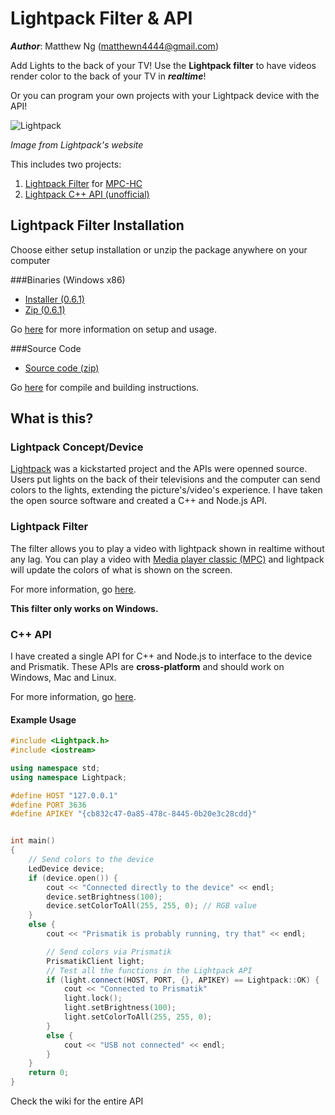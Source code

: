 # Lightpack Filter & API

**_Author_**: Matthew Ng (matthewn4444@gmail.com)

Add Lights to the back of your TV! Use the **Lightpack filter** to have videos
render color to the back of your TV in ***realtime***!

Or you can program your own projects with your Lightpack device with the API!

![Lightpack](http://i.imgur.com/Kym2v0c.jpg)

_Image from Lightpack's website_

This includes two projects:

1. [Lightpack Filter](https://github.com/matthewn4444/Lightpack-Filter-and-API/wiki/Usage) for [MPC-HC](https://mpc-hc.org/)
2. [Lightpack C++ API (unofficial)](https://github.com/matthewn4444/Lightpack-Filter-and-API/wiki/Lightpack-API)

## Lightpack Filter Installation

Choose either setup installation or unzip the package anywhere on your computer

###Binaries (Windows x86)

- [Installer (0.6.1)](https://github.com/matthewn4444/Lightpack-Filter-and-API/releases/download/v0.6.1/setup.exe)
- [Zip (0.6.1)](https://github.com/matthewn4444/Lightpack-Filter-and-API/releases/download/v0.6.1/lightpack-filter.zip)

Go [here](https://github.com/matthewn4444/Lightpack-Filter-and-API/wiki/Installation) for more information on setup and usage.

###Source Code
- [Source code (zip)](https://github.com/matthewn4444/Lightpack-Filter-and-API/archive/v0.6.1.zip)

Go [here](https://github.com/matthewn4444/Lightpack-Filter-and-API/wiki/Building-the-Source) for compile and building instructions.

## What is this?

### Lightpack Concept/Device
[Lightpack](http://lightpack.tv/) was a kickstarted project and the APIs were openned
source. Users put lights on the back of their televisions and the computer can send
colors to the lights, extending the picture's/video's experience. I have taken 
the open source software and created a C++ and Node.js API.

### Lightpack Filter

The filter allows you to play a video with lightpack shown in realtime without any
lag. You can play a video with [Media player classic (MPC)](http://mpc-hc.org/) and 
lightpack will update the colors of what is shown on the screen.

For more information, go [here](https://github.com/matthewn4444/Lightpack-Filter-and-API/tree/master/directshow).

**This filter only works on Windows.**

### C++ API

I have created a single API for C++ and Node.js to interface to the device and
Prismatik. These APIs are **cross-platform** and should work on Windows, Mac and Linux.

For more information, go [here](https://github.com/matthewn4444/Lightpack-Filter-and-API/tree/master/LightpackAPI).

#### Example Usage

```cpp
#include <Lightpack.h>
#include <iostream>

using namespace std;
using namespace Lightpack;

#define HOST "127.0.0.1"
#define PORT 3636
#define APIKEY "{cb832c47-0a85-478c-8445-0b20e3c28cdd}"


int main()
{
    // Send colors to the device
    LedDevice device;
    if (device.open()) {
        cout << "Connected directly to the device" << endl;
        device.setBrightness(100);
        device.setColorToAll(255, 255, 0); // RGB value
    }
    else {
        cout << "Prismatik is probably running, try that" << endl;

        // Send colors via Prismatik
        PrismatikClient light;
        // Test all the functions in the Lightpack API
        if (light.connect(HOST, PORT, {}, APIKEY) == Lightpack::OK) {
            cout << "Connected to Prismatik"
            light.lock();
            light.setBrightness(100);
            light.setColorToAll(255, 255, 0);
        }
        else {
            cout << "USB not connected" << endl;
        }
    }
    return 0;
}
```

Check the wiki for the entire API
